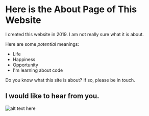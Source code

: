 # Here is the About Page of This Website

I created this website in 2019. 
I am not really sure what it is about.

Here are some *potential* meanings:
- Life
- Happiness
- Opportunity
- I'm learning about code

Do you know what this site is about?
If so, please be in touch.

## **I would like to hear from you.**

![alt text here](http://blog.avadirect.com/wp-content/uploads/2015/03/tumblr_m42zel2kX21rr34bqo1_1280.jpg)
